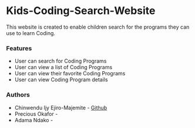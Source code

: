 # Kids-Coding-Search-Website
This website is created to enable children search for the programs they can use to learn Coding.

### Features
* User can search for Coding Programs
* User can view a list of Coding Programs
* User can view their favorite Coding Programs
* User can view Coding Program details

### Authors
* Chinwendu Ijy Ejiro-Majemite - [Github](https://github.com/ChinweIjy1)
* Precious Okafor -
* Adama Ndako -
